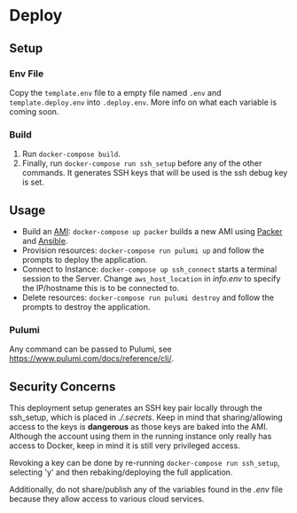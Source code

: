 # Deploy

## Setup

### Env File

Copy the `template.env` file to a empty file named `.env` and `template.deploy.env` into `.deploy.env`. More info on what each variable is coming soon.

### Build

1. Run `docker-compose build`. 
1. Finally, run `docker-compose run ssh_setup` before any of the other commands. It generates SSH keys that will be used is the ssh debug key is set.

## Usage

- Build an [AMI](https://docs.aws.amazon.com/AWSEC2/latest/UserGuide/AMIs.html): `docker-compose up packer` builds a new AMI using [Packer](https://www.packer.io/) and [Ansible](https://www.ansible.com/).
- Provision resources: `docker-compose run pulumi up` and follow the prompts to deploy the application.
- Connect to Instance: `docker-compose up ssh_connect` starts a terminal session to the Server. Change `aws_host_location` in *info.env* to specify the IP/hostname this is to be connected to.
- Delete resources: `docker-compose run pulumi destroy` and follow the prompts to destroy the application.

### Pulumi

Any command can be passed to Pulumi, see https://www.pulumi.com/docs/reference/cli/.

## Security Concerns

This deployment setup generates an SSH key pair locally through the ssh_setup, which is
placed in *./.secrets*. Keep in mind that sharing/allowing access to the keys is **dangerous**
as those keys are baked into the AMI. Although the account using them in the running instance only
really has access to Docker, keep in mind it is still very privileged access. 

Revoking a key can be done by re-running `docker-compose run ssh_setup`, selecting 'y' and then
rebaking/deploying the full application. 

Additionally, do not share/publish any of the variables found in the *.env* file because they 
allow access to various cloud services. 